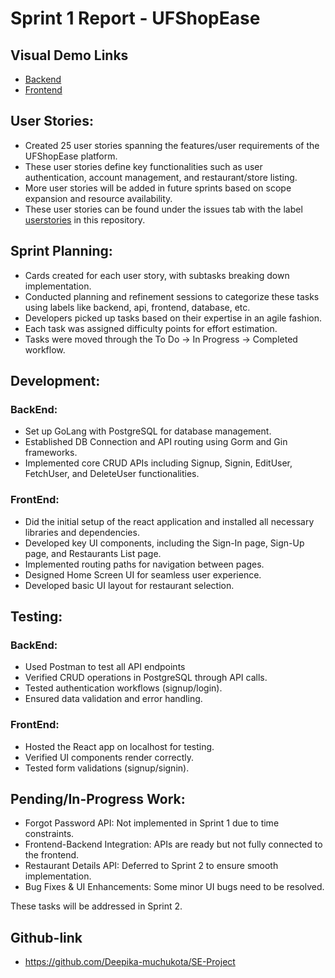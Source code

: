 # Sprint 1 Report - UFShopEase

## Visual Demo Links
- [Backend](https://drive.google.com/file/d/1mvyAsoDB-G8Q18BeUQ6RyxGObqOEsEzm/view?usp=sharing)
- [Frontend](https://drive.google.com/file/d/1C-kxx1GvPgYLM_zwEHxqc3hZRTgTqw5I/view?usp=sharing)

## User Stories:
- Created 25 user stories spanning the features/user requirements of the UFShopEase platform. 
- These user stories define key functionalities such as user authentication, account management, and restaurant/store listing.
- More user stories will be added in future sprints based on scope expansion and resource availability. 
- These user stories can be found under the issues tab with the label [userstories](https://github.com/Deepika-muchukota/SE-Project/issues) in this repository.

## Sprint Planning:
- Cards created for each user story, with subtasks breaking down implementation. 
- Conducted planning and refinement sessions to categorize these tasks using labels like backend, api, frontend, database, etc.
- Developers picked up tasks based on their expertise in an agile fashion.
- Each task was assigned difficulty points for effort estimation.
- Tasks were moved through the To Do → In Progress → Completed workflow.

## Development:
### BackEnd:
- Set up GoLang with PostgreSQL for database management.
- Established DB Connection and API routing using Gorm and Gin frameworks.
- Implemented core CRUD APIs including Signup, Signin, EditUser, FetchUser, and DeleteUser functionalities.

### FrontEnd:
- Did the initial setup of the react application and installed all necessary libraries and dependencies.
- Developed key UI components, including the Sign-In page, Sign-Up page, and Restaurants List page.
- Implemented routing paths for navigation between pages.
- Designed Home Screen UI for seamless user experience.
- Developed basic UI layout for restaurant selection.

## Testing:
### BackEnd:
- Used Postman to test all API endpoints
- Verified CRUD operations in PostgreSQL through API calls.
- Tested authentication workflows (signup/login).
- Ensured data validation and error handling.

### FrontEnd:
- Hosted the React app on localhost for testing.
- Verified UI components render correctly.
- Tested form validations (signup/signin).

## Pending/In-Progress Work:
- Forgot Password API: Not implemented in Sprint 1 due to time constraints.
- Frontend-Backend Integration: APIs are ready but not fully connected to the frontend.
- Restaurant Details API: Deferred to Sprint 2 to ensure smooth implementation.
- Bug Fixes & UI Enhancements: Some minor UI bugs need to be resolved.

These tasks will be addressed in Sprint 2.

## Github-link
- https://github.com/Deepika-muchukota/SE-Project
